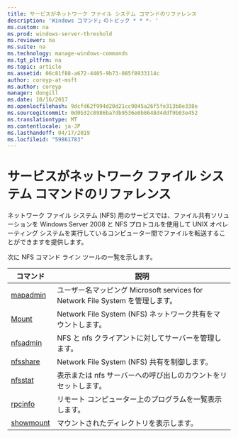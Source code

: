 ```yaml
---
title: サービスがネットワーク ファイル システム コマンドのリファレンス
description: 'Windows コマンド」のトピック * * *- '
ms.custom: na
ms.prod: windows-server-threshold
ms.reviewer: na
ms.suite: na
ms.technology: manage-windows-commands
ms.tgt_pltfrm: na
ms.topic: article
ms.assetid: 06c81f88-a672-4405-9b73-085f8933114c
author: coreyp-at-msft
ms.author: coreyp
manager: dongill
ms.date: 10/16/2017
ms.openlocfilehash: 9dcfd62f994d20d21cc9045a26f5fe313b0e338e
ms.sourcegitcommit: 0d0b32c8986ba7db9536e0b8648d4ddf9b03e452
ms.translationtype: MT
ms.contentlocale: ja-JP
ms.lasthandoff: 04/17/2019
ms.locfileid: "59861783"
---
```

# <a name="services-for-network-file-system-command-reference"></a>サービスがネットワーク ファイル システム コマンドのリファレンス



ネットワーク ファイル システム (NFS) 用のサービスでは、ファイル共有ソリューションを Windows Server 2008 と NFS プロトコルを使用して UNIX オペレーティング システムを実行しているコンピューター間でファイルを転送することができますを提供します。

次に NFS コマンド ライン ツールの一覧を示します。

|コマンド|説明|
|-------|-----------|
|[mapadmin](mapadmin.md)|ユーザー名マッピング Microsoft services for Network File System を管理します。|
|[Mount](mount.md)|Network File System (NFS) ネットワーク共有をマウントします。|
|[nfsadmin](nfsadmin.md)|NFS と nfs クライアントに対してサーバーを管理します。|
|[nfsshare](nfsshare.md)|Network File System (NFS) 共有を制御します。|
|[nfsstat](nfsstat.md)|表示または nfs サーバーへの呼び出しのカウントをリセットします。|
|[rpcinfo](rpcinfo.md)|リモート コンピューター上のプログラムを一覧表示します。|
|[showmount](showmount.md)|マウントされたディレクトリを表示します。|
